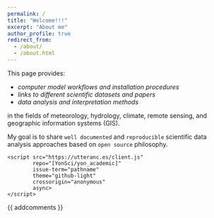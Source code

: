 ```yaml
---
permalink: /
title: "Welcome!!!"
excerpt: "About me"
author_profile: true
redirect_from: 
  - /about/
  - /about.html
---
```

This page provides: 

   - _computer model workflows and installation procedures_
   - _links to different scientific datasets and papers_ 
   - _data analysis and interpretation methods_ 
  
  in the fields of meteorology, hydrology, climate, remote sensing, and geographic information systems (GIS). 
  
  My goal is to share `well documented` and `reproducible` scientific data analysis approaches based on `open source` philosophy. 

~~~ 
<script src="https://utteranc.es/client.js"
        repo="[YonSci/yon_academic]"
        issue-term="pathname"
        theme="github-light"
        crossorigin="anonymous"
        async>
</script> 
~~~
{{ addcomments }}

<!---![Tux, the Linux mascot](/images/tux.png)

<!---1. Numbered
<!---2. List

<!---{**Bold** and _Italic_ and `Code` text} --->

<!---[Link](https://github.com/YonSci/Beamer-Tutorial). and ![Image](src)

<!--- A data-driven personal website
Getting started
======
Site-wide configuration
------
Create content & metadata
------
**Markdown generator**
How to edit your site's GitHub repository
------
![Editing a markdown file for a talk](/images/editing-talk.png)--->
